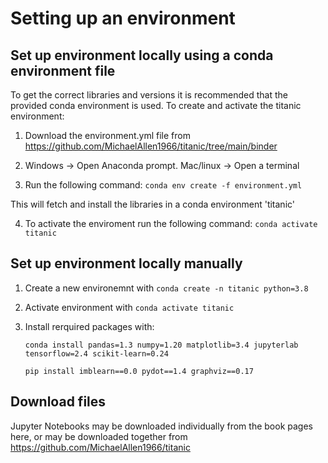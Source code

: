 # Setting up an environment

## Set up environment locally using a conda environment file

To get the correct libraries and versions it is recommended that the provided conda environment is used. To create and activate the titanic environment:

1. Download the environment.yml file from https://github.com/MichaelAllen1966/titanic/tree/main/binder

2. Windows -> Open Anaconda prompt. Mac/linux -> Open a terminal

3. Run the following command: `conda env create -f environment.yml`

This will fetch and install the libraries in a conda environment 'titanic'

4. To activate the enviroment run the following command:
    `conda activate titanic`
    
## Set up environment locally manually

1. Create a new environemnt with `conda create -n titanic python=3.8`

2. Activate environment with `conda activate titanic`

3. Install rerquired packages with:

    `conda install pandas=1.3 numpy=1.20 matplotlib=3.4 jupyterlab tensorflow=2.4 scikit-learn=0.24`
    
    `pip install imblearn==0.0 pydot==1.4 graphviz==0.17`
    
## Download files

Jupyter Notebooks may be downloaded individually from the book pages here, or may be downloaded together from https://github.com/MichaelAllen1966/titanic
